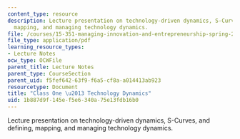 ```yaml
---
content_type: resource
description: Lecture presentation on technology-driven dynamics, S-Curves, and defining,
  mapping, and managing technology dynamics.
file: /courses/15-351-managing-innovation-and-entrepreneurship-spring-2008/1b887d9f145ef5e6340a75e13fdb16b0_01_lecture.pdf
file_type: application/pdf
learning_resource_types:
- Lecture Notes
ocw_type: OCWFile
parent_title: Lecture Notes
parent_type: CourseSection
parent_uid: f5fef642-63f9-f6a5-cf8a-a014413ab923
resourcetype: Document
title: "Class One \u2013 Technology Dynamics"
uid: 1b887d9f-145e-f5e6-340a-75e13fdb16b0
---
```

Lecture presentation on technology-driven dynamics, S-Curves, and defining, mapping, and managing technology dynamics.

